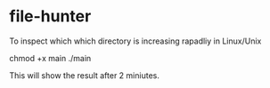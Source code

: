 # file-hunter
To inspect which which directory is increasing rapadliy in Linux/Unix


chmod +x main
./main

This will show the result after 2 miniutes.
